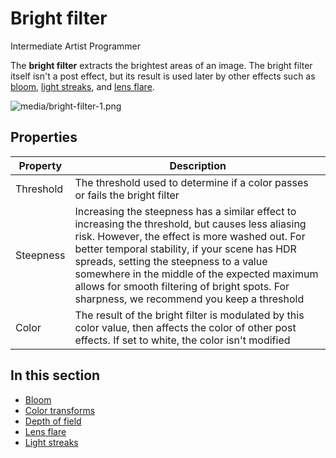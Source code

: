 # Bright filter

<span class="label label-doc-level">Intermediate</span>
<span class="label label-doc-audience">Artist</span>
<span class="label label-doc-audience">Programmer</span>

The **bright filter** extracts the brightest areas of an image. The bright filter itself isn't a post effect, but its result is used later by other effects such as [bloom](bloom.md), [light streaks](light-streaks.md), and [lens flare](lens-flare.md).

![media/bright-filter-1.png](media/bright-filter-1.png) 

## Properties

| Property  | Description     
| --------- | --------- 
| Threshold | The threshold used to determine if a color passes or fails the bright filter
| Steepness     | Increasing the steepness has a similar effect to increasing the threshold, but causes less aliasing risk. However, the effect is more washed out. For better temporal stability, if your scene has HDR spreads, setting the steepness to a value somewhere in the middle of the expected maximum allows for smooth filtering of bright spots. For sharpness, we recommend you keep a threshold
| Color     | The result of the bright filter is modulated by this color value, then affects the color of other post effects. If set to white, the color isn't modified

## In this section

* [Bloom](bloom.md)
* [Color transforms](color-transforms/index.md)
* [Depth of field](depth-of-field.md)
* [Lens flare](lens-flare.md)
* [Light streaks](light-streaks.md)